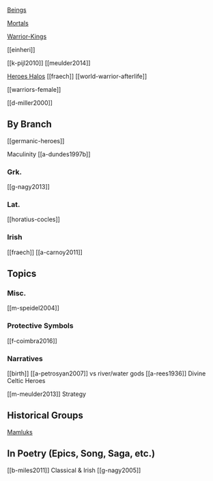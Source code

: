 [Beings](pie-beings.md)

[Mortals](pie-mortals-humans-people.md)

[Warrior-Kings](pie-kings-rulers.md)

[[einheri]]

[[k-pijl2010]]
[[meulder2014]]


[Heroes Halos](luan-laith.md)
[[fraech]]
[[world-warrior-afterlife]]

[[warriors-female]]


[[d-miller2000]]


## By Branch

[[germanic-heroes]]

Maculinity [[a-dundes1997b]]

### Grk.
[[g-nagy2013]]
### Lat.
[[horatius-cocles]]

### Irish
[[fraech]]
[[a-carnoy2011]]



## Topics
### Misc.
[[m-speidel2004]]
### Protective Symbols
[[f-coimbra2016]]
### Narratives
[[birth]] 
[[a-petrosyan2007]] vs river/water gods
[[a-rees1936]] Divine Celtic Heroes

[[m-meulder2013]] Strategy 


## Historical Groups
[Mamluks](https://en.wikipedia.org/wiki/Mamluk)


## In Poetry (Epics, Song, Saga, etc.)
[[b-miles2011]] Classical & Irish
[[g-nagy2005]]